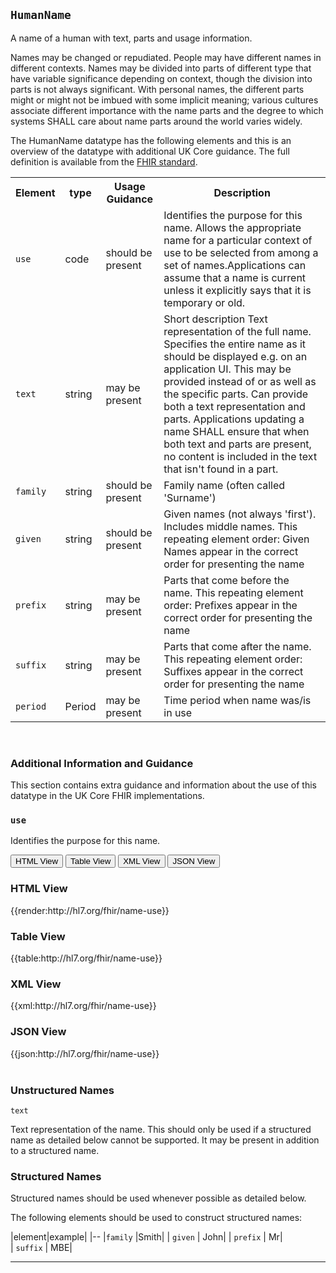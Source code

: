 ## `HumanName`

A name of a human with text, parts and usage information.

Names may be changed or repudiated. People may have different names in different contexts. Names may be divided into parts of different type that have variable significance depending on context, though the division into parts is not always significant. With personal names, the different parts might or might not be imbued with some implicit meaning; various cultures associate different importance with the name parts and the degree to which systems SHALL care about name parts around the world varies widely.

The HumanName datatype has the following elements and this is an overview of the datatype with additional UK Core guidance. The full definition is available from the [FHIR standard](http://hl7.org/fhir/R4/datatypes.html#HumanName).

<table id="assets">
<tr>
<th>Element</th>
<th>type</th>
<th>Usage Guidance</th>
<th>Description</th>
</tr>
<tr>
<td><code>use</code></td>
<td>code</td>
<td>should be present</td>
<td>Identifies the purpose for this name. Allows the appropriate name for a particular context of use to be selected from among a set of names.Applications can assume that a name is current unless it explicitly says that it is temporary or old.</td>
</tr>
<td><code>text</code></td>
<td>string</td>
<td>may be present</td>
<td>Short description
Text representation of the full name. Specifies the entire name as it should be displayed e.g. on an application UI. This may be provided instead of or as well as the specific parts. Can provide both a text representation and parts. Applications updating a name SHALL ensure that when both text and parts are present, no content is included in the text that isn't found in a part.</td>
</tr>
<tr>
<td><code>family</code></td>
<td>string</td>
<td>should be present</td>
<td>Family name (often called 'Surname')</td>
</tr>
<tr>
<td><code>given</code></td>
<td>string</td>
<td>should be present</td>
<td>Given names (not always 'first'). Includes middle names. This repeating element order: Given Names appear in the correct order for presenting the name</td>
</tr>
<tr>
<td><code>prefix</code></td>
<td>string</td>
<td>may be present</td>
<td>Parts that come before the name. This repeating element order: Prefixes appear in the correct order for presenting the name</td>
</tr>
<tr>
<td><code>suffix</code></td>
<td>string</td>
<td>may be present</td>
<td>Parts that come after the name. This repeating element order: Suffixes appear in the correct order for presenting the name</td>
</tr>
<tr>
<td><code>period</code></td>
<td>Period</td>
<td>may be present</td>
<td>Time period when name was/is in use</td>
</tr>
</table>
<br/>


### Additional Information and Guidance
This section contains extra guidance and information about the use of this datatype in the UK Core FHIR implementations. 

### `use`
Identifies the purpose for this name.

<div class="tab">
 <button class="tablinks active" onclick="openTab(event, 'HTML View')">HTML View</button>
 <button class="tablinks" onclick="openTab(event, 'Table View')">Table View</button>
  <button class="tablinks" onclick="openTab(event, 'XML View')">XML View</button>
  <button class="tablinks" onclick="openTab(event, 'JSON View')">JSON View</button>
</div>

<div id="HTML View" class="tabcontent" style="display:block">
  <h3>HTML View</h3>
{{render:http://hl7.org/fhir/name-use}}
</div>

<div id="Table View" class="tabcontent">
  <h3>Table View</h3>
{{table:http://hl7.org/fhir/name-use}}
</div>

<div id="XML View" class="tabcontent">
  <h3>XML View</h3>
{{xml:http://hl7.org/fhir/name-use}}
</div>

<div id="JSON View" class="tabcontent">
  <h3>JSON View</h3>
{{json:http://hl7.org/fhir/name-use}}
</div>

<br/>

### Unstructured Names

`text`

Text representation of the name. This should only be used if a structured name as detailed below cannot be supported. It may be present in addition to a structured name.

### Structured Names
Structured names should be used whenever possible as detailed below.

The following elements should be used to construct structured names:

|element|example|
|--
|`family` |Smith|
| `given`  | John|
| `prefix` | Mr|	
| `suffix` | MBE|

---












